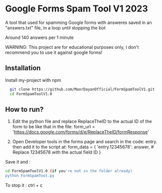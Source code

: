 
# Google Forms Spam Tool V1 2023

A tool that used for spamming Google forms with answeres saved in an "answers.txt" file, in a loop until stopping the bot

Around 140 answers per 1 minute

WARNING: This project are for educational purposes only, I don't recommend you to use it against google forms!


## Installation

Install my-project with npm

```bash
  git clone https://github.com/MaorDayanOfficial/FormSpamToolV1.git
  cd FormSpamToolV1.0
```
    
## How to run?

1. Edit the python file and replace ReplaceTheID to the actual ID of the form to be like that in the file:
form_url = 'https://docs.google.com/forms/d/e/ReplaceTheID/formResponse'

2. Open Developer tools in the forms page and search in the code: entry.
then add it to the script at:
form_data = {
        'entry.12345678': answer,  # Replace 12345678 with the actual field ID
    }

Save it and :
```bash
cd FormSpamToolV1.0 (if you're not in the folder already)
python FormSpamTool.py
```
To stop it : ctrl + c 


